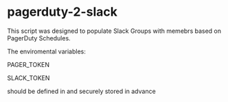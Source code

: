 # pagerduty-2-slack
This script was designed to populate Slack Groups with memebrs based on PagerDuty Schedules.

The enviromental variables:

 PAGER_TOKEN
 
 SLACK_TOKEN
 
should be defined in and securely stored in advance 
